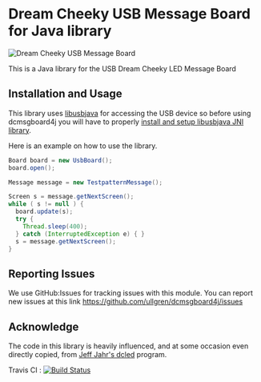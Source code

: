 # Dream Cheeky USB Message Board for Java library

![Dream Cheeky USB Message Board](http://www.last-outpost.com/~malakai/dcled/52_product_image.jpg)

This is a Java library for the USB Dream Cheeky LED Message Board

##  Installation and Usage
This library uses [libusbjava](http://libusbjava.sourceforge.net/wp/) for accessing the USB device so before using dcmsgboard4j you will have to properly [install and setup libusbjava JNI library](http://libusbjava.sourceforge.net/wp/?page_id=8).

Here is an example on how to use the library.
```java
Board board = new UsbBoard();
board.open();

Message message = new TestpatternMessage();

Screen s = message.getNextScreen();
while ( s != null ) {
  board.update(s);
  try {
    Thread.sleep(400);
  } catch (InterruptedException e) { }
  s = message.getNextScreen();
}
```

## Reporting Issues

We use GitHub:Issues for tracking issues with this module. You can report new issues at this link https://github.com/ullgren/dcmsgboard4j/issues

## Acknowledge

The code in this library is heavily influenced, and at some occasion even directly copied, from [Jeff Jahr's dcled](http://www.last-outpost.com/~malakai/dcled/) program.

Travis CI : [![Build Status](https://secure.travis-ci.org/ullgren/dcmsgboard4j.png)](http://travis-ci.org/ullgren/dcmsgboard4j)








